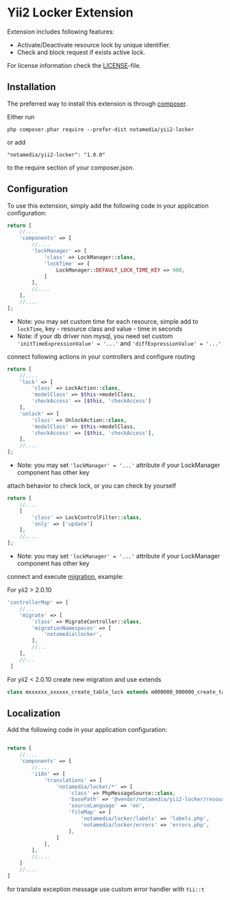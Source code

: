 Yii2 Locker Extension
=====================

Extension includes following features:

- Activate/Deactivate resource lock by unique identifier.
- Check and block request if exists active lock.

For license information check the [LICENSE](LICENSE.md)-file.

Installation
------------

The preferred way to install this extension is through [composer](http://getcomposer.org/download/).

Either run

```
php composer.phar require --prefer-dist notamedia/yii2-locker
```

or add

```
"notamedia/yii2-locker": "1.0.0"
```

to the require section of your composer.json.

Configuration
-------------

To use this extension, simply add the following code in your application configuration:

```php
return [
    //....
    'components' => [
        //....
        'lockManager' => [
            'class' => LockManager::class,
            'lockTime' => [
                LockManager::DEFAULT_LOCK_TIME_KEY => 900,
            ]
        ],
        //....
    ],
    //....
];
```

* Note: you may set custom time for each resource, simple add to `lockTime`, key - resource class and 
value - time in seconds
* Note: if your db driver non mysql, you need set custom `'initTimeExpressionValue' = '...'` and 
`'diffExpressionValue' = '...'`

connect following actions in your controllers and configure routing

```php
return [
    //....
    'lock' => [
        'class' => LockAction::class,
        'modelClass' => $this->modelClass,
        'checkAccess' => [$this, 'checkAccess']
    ],
    'unlock' => [
        'class' => UnlockAction::class,
        'modelClass' => $this->modelClass,
        'checkAccess' => [$this, 'checkAccess'],
    ],
    //....
];
```

* Note: you may set `'lockManager' = '...'` attribute if your LockManager component has other key

attach behavior to check lock, or you can check by yourself

```php
return [
    //....
    [
        'class' => LockControlFilter::class,
        'only' => ['update']
    ],
    //....
];
```

* Note: you may set `'lockManager' = '...'` attribute if your LockManager component has other key

connect and execute [migration](/src/m000000_000000_create_table_lock.php), example:

For yii2 > 2.0.10

```php
'controllerMap' => [
    //...
    'migrate' => [
        'class' => MigrateController::class,
        'migrationNamespaces' => [
            'notamedia\locker',
        ],
        //...
    ],
    //...
 ]
```

For yii2 < 2.0.10 create new migration and use extends

```php
class mxxxxxx_xxxxxx_create_table_lock extends m000000_000000_create_table_lock
```

Localization
------------

Add the following code in your application configuration:

```php

return [
    //....
    'components' => [
        //....
        'i18n' => [
            'translations' => [
                'notamedia/locker/*' => [
                    'class' => PhpMessageSource::class,
                    'basePath' => '@vendor/notamedia/yii2-locker/resources/messages',
                    'sourceLanguage' => 'en',
                    'fileMap' => [
                        'notamedia/locker/labels' => 'labels.php',
                        'notamedia/locker/errors' => 'errors.php',
                    ],
                ]
            ],
        ],
        //....
    ]
    //....
]
```

for translate exception message use custom error handler with `Yii::t`